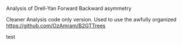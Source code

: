 Analysis of Drell-Yan Forward Backward asymmetry

Cleaner Analysis code only version. Used to use the awfully organized https://github.com/OzAmram/B2GTTrees

test
